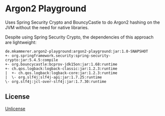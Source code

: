 # Argon2 Playground

Uses Spring Security Crypto and BouncyCastle to do Argon2 hashing on the JVM without the need for native libraries.

Despite using Spring Security Crypto, the dependencies of this approach are lightweight:

```
de.mkammerer.argon2-playground:argon2-playground:jar:1.0-SNAPSHOT
+- org.springframework.security:spring-security-crypto:jar:5.4.5:compile
+- org.bouncycastle:bcprov-jdk15on:jar:1.68:runtime
+- ch.qos.logback:logback-classic:jar:1.2.3:runtime
|  +- ch.qos.logback:logback-core:jar:1.2.3:runtime
|  \- org.slf4j:slf4j-api:jar:1.7.25:runtime
\- org.slf4j:jcl-over-slf4j:jar:1.7.30:runtime
```

## License

[Unlicense](https://unlicense.org/)
